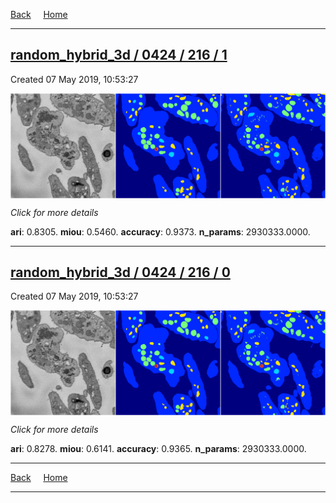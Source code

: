 
[Back](..)&nbsp;&nbsp;&nbsp;&nbsp;&nbsp;[Home](https://leapmanlab.github.io/snapshots)

---

<div class="summary"><a href="1"><h2>random_hybrid_3d / 0424 / 216 / 1</h2></a><p>Created 07 May 2019, 10:53:27
</p><a href="1"><img src="1/media/summary.png" align="center"></a><p>
<i>Click for more details</i>
</p></div>

**ari**: 0.8305. **miou**: 0.5460. **accuracy**: 0.9373. **n_params**: 2930333.0000. 

---

<div class="summary"><a href="0"><h2>random_hybrid_3d / 0424 / 216 / 0</h2></a><p>Created 07 May 2019, 10:53:27
</p><a href="0"><img src="0/media/summary.png" align="center"></a><p>
<i>Click for more details</i>
</p></div>

**ari**: 0.8278. **miou**: 0.6141. **accuracy**: 0.9365. **n_params**: 2930333.0000. 

---

[Back](..)&nbsp;&nbsp;&nbsp;&nbsp;&nbsp;[Home](https://leapmanlab.github.io/snapshots)

---